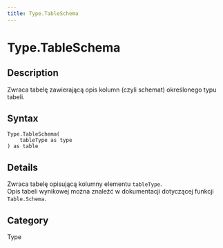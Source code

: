 ```yaml
---
title: Type.TableSchema
---
```


# Type.TableSchema


## Description

Zwraca tabelę zawierającą opis kolumn (czyli schemat) określonego typu tabeli.


## Syntax

```powerquery
Type.TableSchema(
    tableType as type
) as table
```


## Details

Zwraca tabelę opisującą kolumny elementu <code>tableType</code>.<br />Opis tabeli wynikowej można znaleźć w dokumentacji dotyczącej funkcji <code>Table.Schema</code>.<br />



## Category
Type
